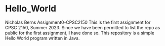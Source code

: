 # Hello_World
Nicholas Berns
Assignment0-CPSC2150
This is the first assignment for CPSC 2150, Summer 2023.
Since we have been permitted to list the repo as public for the first assignment, I have done so.
This repository is a simple Hello World program written in Java.
